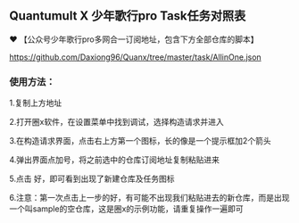 ## Quantumult X 少年歌行pro  Task任务对照表



❤ 【公众号少年歌行pro多网合一订阅地址，包含下方全部仓库的脚本】 

https://github.com/Daxiong96/Quanx/tree/master/task/AllinOne.json


### 使用方法：

  1.复制上方地址

  2.打开圈x软件，在设置菜单中找到调试，选择构造请求并进入<br>

  3.在构造请求界面，点击右上方第一个图标，长的像是一个提示框加2个箭头<br>

  4.弹出界面点加号，将之前选中的仓库订阅地址复制粘贴进来<br>

  5.点击 好，即可看到出现了新建仓库及任务图标<br>
  
  6.注意：第一次点击上一步的好，有可能不出现我们粘贴进去的新仓库，而是出现一个叫sample的空仓库，这是圈x的示例功能，请重复操作一遍即可
  
  
  

